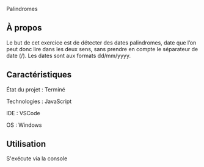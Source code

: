 Palindromes

## À propos

Le but de cet exercice est de détecter des dates palindromes, date que l’on peut donc lire dans les deux sens, sans prendre en compte le séparateur de date (/).
Les dates sont aux formats dd/mm/yyyy.

## Caractéristiques

État du projet : Terminé

Technologies : JavaScript

IDE : VSCode

OS : Windows

## Utilisation 

S'exécute via la console
